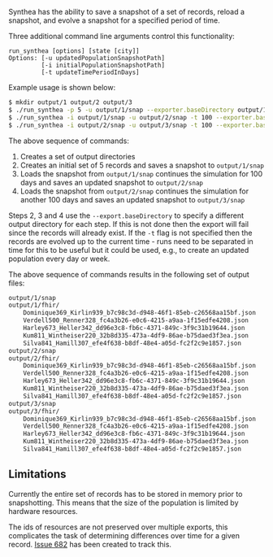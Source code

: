 Synthea has the ability to save a snapshot of a set of records, reload a snapshot, and evolve a snapshot for a specified period of time.

Three additional command line arguments control this functionality:

```
run_synthea [options] [state [city]]
Options: [-u updatedPopulationSnapshotPath]
         [-i initialPopulationSnapshotPath]
         [-t updateTimePeriodInDays]
```

Example usage is shown below:

```sh
$ mkdir output/1 output/2 output/3
$ ./run_synthea -p 5 -u output/1/snap --exporter.baseDirectory output/1
$ ./run_synthea -i output/1/snap -u output/2/snap -t 100 --exporter.baseDirectory output/2
$ ./run_synthea -i output/2/snap -u output/3/snap -t 100 --exporter.baseDirectory output/3
```

The above sequence of commands:

1. Creates a set of output directories
2. Creates an initial set of 5 records and saves a snapshot to `output/1/snap`
3. Loads the snapshot from `output/1/snap` continues the simulation for 100 days and saves an updated snapshot to `output/2/snap`
4. Loads the snapshot from `output/2/snap` continues the simulation for another 100 days and saves an updated snapshot to `output/3/snap`

Steps 2, 3 and 4 use the `--export.baseDirectory` to specify a different output directory for each step. If this is not done then the export will fail since the records will already exist. If the `-t` flag is not specified then the records are evolved up to the current time - runs need to be separated in time for this to be useful but it could be used, e.g., to create an updated population every day or week.

The above sequence of commands results in the following set of output files:

```sh
output/1/snap
output/1/fhir/
    Dominique369_Kirlin939_b7c98c3d-d948-46f1-85eb-c26568aa15bf.json 
    Verdell500_Renner328_fc4a3b26-e0c6-4215-a9aa-1f15edfe4208.json
    Harley673_Heller342_dd96e3c8-fb6c-4371-849c-3f9c31b19644.json
    Kum811_Wintheiser220_32b8d335-473a-4df9-86ae-b75daed3f3ea.json
    Silva841_Hamill307_efe4f638-b8df-48e4-a05d-fc2f2c9e1857.json
output/2/snap
output/2/fhir/
    Dominique369_Kirlin939_b7c98c3d-d948-46f1-85eb-c26568aa15bf.json 
    Verdell500_Renner328_fc4a3b26-e0c6-4215-a9aa-1f15edfe4208.json
    Harley673_Heller342_dd96e3c8-fb6c-4371-849c-3f9c31b19644.json
    Kum811_Wintheiser220_32b8d335-473a-4df9-86ae-b75daed3f3ea.json
    Silva841_Hamill307_efe4f638-b8df-48e4-a05d-fc2f2c9e1857.json
output/3/snap
output/3/fhir/
    Dominique369_Kirlin939_b7c98c3d-d948-46f1-85eb-c26568aa15bf.json 
    Verdell500_Renner328_fc4a3b26-e0c6-4215-a9aa-1f15edfe4208.json
    Harley673_Heller342_dd96e3c8-fb6c-4371-849c-3f9c31b19644.json
    Kum811_Wintheiser220_32b8d335-473a-4df9-86ae-b75daed3f3ea.json
    Silva841_Hamill307_efe4f638-b8df-48e4-a05d-fc2f2c9e1857.json
```

## Limitations

Currently the entire set of records has to be stored in memory prior to snapshotting. This means that the size of the population is limited by hardware resources.

The ids of resources are not preserved over multiple exports, this complicates the task of determining differences over time for a given record. [Issue 682](https://github.com/synthetichealth/synthea/issues/682) has been created to track this.